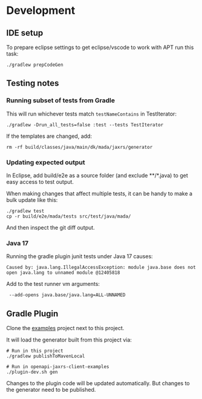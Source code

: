 # Development

## IDE setup

To prepare eclipse settings to get eclipse/vscode to work with APT run this task:

    ./gradlew prepCodeGen

## Testing notes

### Running subset of tests from Gradle

This will run whichever tests match `testNameContains` in TestIterator:

	./gradlew -Drun_all_tests=false :test --tests TestIterator

If the templates are changed, add:

	rm -rf build/classes/java/main/dk/mada/jaxrs/generator


### Updating expected output

In Eclipse, add build/e2e as a source folder (and exclude **/*.java) to get easy access to test output.

When making changes that affect multiple tests, it can be handy to make a bulk update like this:

    ./gradlew test
    cp -r build/e2e/mada/tests src/test/java/mada/

And then inspect the git diff output.

### Java 17

Running the gradle plugin junit tests under Java 17 causes:

    Caused by: java.lang.IllegalAccessException: module java.base does not open java.lang to unnamed module @12405818
    
Add to the test runner vm arguments:

	 --add-opens java.base/java.lang=ALL-UNNAMED

## Gradle Plugin

Clone the [examples](https://github.com/jskov/openapi-jaxrs-client-examples) project next to this project.

It will load the generator built from this project via:

    # Run in this project
    ./gradlew publishToMavenLocal
    
    # Run in openapi-jaxrs-client-examples
    ./plugin-dev.sh gen

Changes to the plugin code will be updated automatically.
But changes to the generator need to be published.
